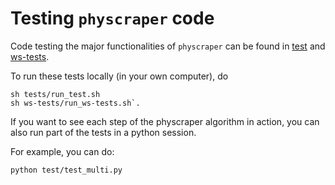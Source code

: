 # Testing `physcraper` code

Code testing the major functionalities of `physcraper` can be found in [test](../tests/) and [ws-tests](../ws-tests/).

To run these tests locally (in your own computer), do


```
sh tests/run_test.sh
sh ws-tests/run_ws-tests.sh`.
```

If you want to see each step of the physcraper algorithm in action, you can also
run part of the tests in a python session.

For example, you can do:

```
python test/test_multi.py
```
